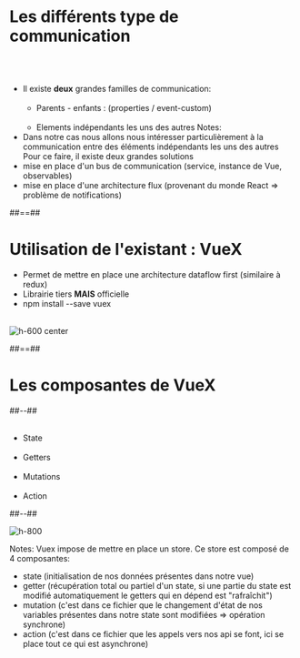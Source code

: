<!-- .slide -->
# Les différents type de communication
<br><br>

- Il existe __deux__ grandes familles de communication: <br><br>
    - Parents - enfants : (properties / event-custom)<br><br>
    - Elements indépendants les uns des autres
Notes:
 - Dans notre cas nous allons nous intéresser particulièrement à la communication entre des éléments indépendants les uns des autres
 Pour ce faire, il existe deux grandes solutions
  - mise en place d'un bus de communication (service, instance de Vue, observables)
  - mise en place d'une architecture flux (provenant du monde React => problème de notifications)
  
##==##

<!-- .slide -->
# Utilisation de l'existant : VueX


- Permet de mettre en place une architecture dataflow first (similaire à redux)
- Librairie tiers <b>MAIS</b> officielle
- npm install --save vuex
<br><br>

![h-600 center](assets/images/school/state-management/dataflow_flux.png)

##==##

<!-- .slide: class="two-column-layout" -->
# Les composantes de VueX
##--##
<br><br>

- State<br><br>
- Getters<br><br>
- Mutations<br><br>
- Action

##--##
<br>

![h-800](assets/images/school/state-management/achitecture_vuex.png)

Notes:
Vuex impose de mettre en place un store. Ce store est composé de 4 composantes:
 - state (initialisation de nos données présentes dans notre vue)
 - getter (récupération total ou partiel d'un state, si une partie du state est modifié automatiquement le getters qui en dépend est "rafraîchit")
 - mutation (c'est dans ce fichier que le changement d'état de nos variables présentes dans notre state sont modifiées => opération synchrone)
 - action (c'est dans ce fichier que les appels vers nos api se font, ici se place tout ce qui est asynchrone)
